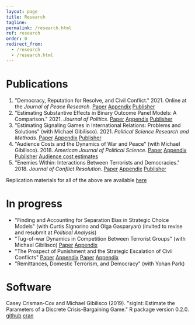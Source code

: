 ```yaml
---
layout: page
title: Research
tagline: 
permalink: /research.html
ref: research
order: 0
redirect_from: 
  - /research
  - /research.html
---
```


# Publications

1. "Democracy, Reputation for Resolve, and Civil Conflict." 2021. Online at the *Journal of Peace Research*. [Paper](research/CrismanCox_JPR2022.pdf) [Appendix](research/appendixDuration.pdf) [Publisher](https://journals.sagepub.com/doi/full/10.1177/00223433211024697)
2. "Estimating Substantive Effects in Binary Outcome Panel Models: A Comparison." 2021. *Journal of Politics*.  [Paper](research/CrismanCox_JOP2021.pdf) [Appendix](research/SupplementCRE.pdf) [Publisher](https://www.journals.uchicago.edu/doi/10.1086/709839)
3. "Estimating Signaling Games in International Relations: Problems and Solutions" (with Michael Gibilisco). 2021. *Political Science Research and Methods*.  [Paper](research/CrismanCox_PSRM2021.pdf) [Appendix](research/SupplementSignalingGames2019.pdf) [Publisher](https://doi.org/10.1017/psrm.2019.58)
4. "Audience Costs and the Dynamics of War and Peace" (with Michael Gibilisco). 2018. *American Journal of Political Science*. [Paper](research/CrismanCox_AJPS2018.pdf) [Appendix](research/SupplementAudienceCosts2018.pdf) [Publisher](https://onlinelibrary.wiley.com/doi/10.1111/ajps.12347) [Audience cost estimates](research/ACestimates.csv)
5. "Enemies Within: Interactions Between Terrorists and Democracies." 2018. *Journal of Conflict Resolution*.   [Paper](research/CrismanCox_JCR2018.pdf) [Appendix](research/SupplementTerrorParties.pdf) [Publisher](https://doi.org/10.1177/0022002717698819)


Replication materials for all of the above are available [here](https://github.com/ccrismancox)


# In progress

- "Finding and Accounting for Separation Bias in Strategic Choice Models" (with Curtis Signorino and Olga Gasparyan)  (invited to revise and resubmit at *Political Analysis*)
- "Tug-of-war Dynamics in Competition Between Terrorist Groups" (with Michael Gibilisco) [Paper](research/outbidding.pdf) [Appendix](research/outbiddingSI.pdf)
- "The Prospect of Punishment and the Strategic Escalation of Civil Conflicts"  [Paper](research/punishment.pdf) [Appendix](research/SIpunishment.pdf)
 [Paper](research/SeparationProject.pdf) [Appendix](research/SeparationAppendix.pdf)
- "Remittances, Domestic Terrorism, and Democracy" (with Yohan Park) 

# Software
Casey Crisman-Cox and Michael Gibilisco (2019). "sigInt: Estimate the Parameters of a Discrete Crisis-Bargaining Game." R package version 0.2.0. [github](https://github.com/ccrismancox/sigInt) [cran](https://cran.r-project.org/web/packages/sigInt/index.html)
